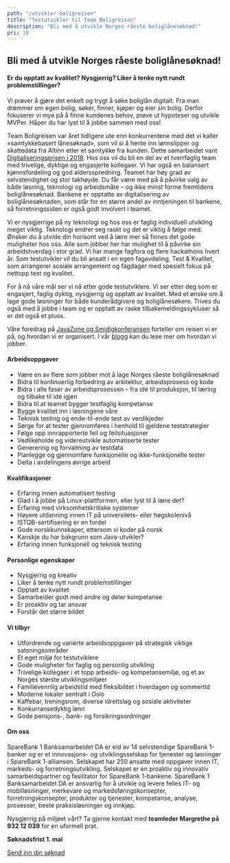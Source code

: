 ```yaml
---
path: "/utvikler-boligreisen"
title: "Testutvikler til Team Boligreisen"
description: "Bli med å utvikle Norges råeste boliglånesøknad!"
pri: 10
---
```


## Bli med å utvikle Norges råeste boliglånesøknad!

#### Er du opptatt av kvalitet? Nysgjerrig? Liker å tenke nytt rundt problemstillinger?

Vi prøver å gjøre det enkelt og trygt å søke boliglån digitalt. Fra man drømmer om egen bolig, søker, finner, kjøper og eier sin bolig. Derfor fokuserer vi mye på å finne kundenes behov, prøve ut hypoteser og utvikle MVPer. Håper du har lyst til å jobbe sammen med oss!

Team Boligreisen var året tidligere ute enn konkurrentene med det vi kaller «samtykkebasert lånesøknad», som vil si å hente inn lønnslipper og skattedata fra Altinn etter et samtykke fra kunden. Dette samarbeidet vant [Digitaliseringsprisen i 2018](https://www.difi.no/nyhet/2018/06/samtykkebasert-lanesoknad-er-arets-digitale-suksesshistorie). Hos oss vil du bli en del av et tverrfaglig team med trivelige, dyktige og engasjerte kollegaer. Vi har også en balansert kjønnsfordeling og god aldersspredning. Teamet har høy grad av selvstendighet og stor takhøyde. Du får være med på å påvirke valg av både løsning, teknologi og arbeidsmåte – og ikke minst forme fremtidens boliglånesøknad. Bankene er opptatte av digitalisering av boliglånesøknaden, som står for en større andel av inntjeningen til bankene, så forretningssiden er også godt involvert i teamet.

Vi er nysgjerrige på ny teknologi og hos oss er faglig individuell utvikling meget viktig. Teknologi endrer seg raskt og det er viktig å følge med. Ønsker du å utvide din horisont ved å lære mer så finnes det gode muligheter hos oss. Alle som jobber her har mulighet til å påvirke sin arbeidshverdag i stor grad. Vi har mange fagfora og flere hackathons hvert år. Som testutvikler vil du bli ansatt i en egen fagavdeling, Test & Kvalitet, som arrangerer sosiale arrangement og fagdager med spesielt fokus på nettopp test og kvalitet.

For å nå våre mål ser vi nå etter gode testutviklere. Vi ser etter deg som er engasjert, faglig dyktig, nysgjerrig og opptatt av kvalitet. Med et ønske om å lage gode løsninger for både kunderådgivere og boliglånesøkere. Trives du også med å jobbe i team og er opptatt av raske tilbakemeldingssykluser så er det også et pluss.



Våre foredrag på [JavaZone og Smidigkonferansen](https://vimeo.com/album/4257283) forteller om reisen vi er på, og hvordan vi er organisert. I vår [blogg](https://medium.com/sparebank1-digital) kan du lese mer om hvordan vi jobber.

#### Arbeidsoppgaver
* Være en av flere som jobber mot å lage Norges råeste boliglånesøknad
* Bidra til kontinuerlig forbedring av arkitektur, arbeidsprosess og kode
* Bidra i alle faser av arbeidsprosessen – fra idé til produksjon, til læring og tilbake til idé igjen
* Bidra til at teamet bygger testfaglig kompetanse
* Bygge kvalitet inn i løsningene våre
* Teknisk testing og ende-til-ende test av verdikjeder
* Sørge for at tester gjennomføres i henhold til gjeldene teststrategier
* Følge opp innrapporterte feil og feilsituasjoner
* Vedlikeholde og videreutvikle automatiserte tester
* Generering og forvaltning av testdata
* Planlegge og gjennomføre funksjonelle og ikke-funksjonelle tester
* Delta i avdelingens øvrige arbeid

#### Kvalifikasjoner
* Erfaring innen automatisert testing
* Glad i å jobbe på Linux-plattformen, eller lyst til å lære det?
* Erfaring med virksomhetskritiske systemer
* Høyere utdanning innen IT på universitets- eller høgskolenivå
* ISTQB-sertifisering er en fordel
* Gode norskkunnskaper, ettersom vi koder på norsk
* Kanskje du har bakgrunn som Java-utvikler?
* Erfaring innen funksjonell og teknisk testing

#### Personlige egenskaper
* Nysgjerrig og kreativ
* Liker å tenke nytt rundt problemstillinger
* Opptatt av kvalitet
* Samarbeider godt med andre og deler kompetanse
* Er proaktiv og tar ansvar
* Forstår det større bildet

#### Vi tilbyr
* Utfordrende og varierte arbeidsoppgaver på strategisk viktige satsningsområder
* Et eget miljø for testutviklere
* Gode muligheter for faglig og personlig utvikling
* Trivelige kollegaer i et topp arbeids- og kompetansemiljø, og et av Norges største utviklingsmiljøer
* Familievennlig arbeidstid med fleksibilitet i hverdagen og sommertid
* Moderne lokaler sentralt i Oslo
* Kaffebar, treningsrom, diverse idrettslag og sosiale aktiviteter
* Konkurransedyktig lønn
* Gode pensjons-, bank- og forsikringsordninger

#### Om oss
SpareBank 1 Banksamarbeidet DA er eid av 14 selvstendige SpareBank 1-banker og er et innovasjons- og utviklingsselskap for tjenester og løsninger i SpareBank 1-alliansen. Selskapet har 250 ansatte med oppgaver innen IT, markeds- og forretningsutvikling. Selskapet er en proaktiv og innovativ samarbeidspartner og fasilitator for SpareBank 1-bankene.
SpareBank 1 Banksamarbeidet DA er ansvarlig for å utvikle og levere felles IT- og mobilløsninger, merkevare og markedsføringskonsepter, forretningskonsepter, produkter og tjenester, kompetanse, analyse, prosesser, beste praksisløsninger og innkjøp.

Nysgjerrig på miljøet vårt? Ta gjerne kontakt med **teamleder Margrethe på 932 12 039** for en uformell prat.

**Søknadsfrist 1. mai**

[Send inn din søknad](https://www.webcruiter.no/WcMain/CvJobrespond1.aspx?oppdragsnr=4055484064&culture_id=NB-NO)